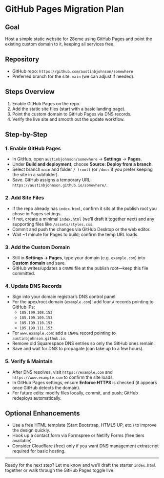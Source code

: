 # GitHub Pages Migration Plan

## Goal
Host a simple static website for 28eme using GitHub Pages and point the existing custom domain to it, keeping all services free.

## Repository
- GitHub repo: `https://github.com/austinbjohnson/somewhere`
- Preferred branch for the site: `main` (we can adjust if needed).

## Steps Overview
1. Enable GitHub Pages on the repo.
2. Add the static site files (start with a basic landing page).
3. Point the custom domain to GitHub Pages via DNS records.
4. Verify the live site and smooth out the update workflow.

## Step-by-Step

### 1. Enable GitHub Pages
- In GitHub, open `austinbjohnson/somewhere` → **Settings** → **Pages**.
- Under **Build and deployment**, choose **Source: Deploy from a branch**.
- Select branch `main` and folder `/ (root)` (or `/docs` if you prefer keeping the site in a subfolder).
- Save. GitHub assigns a temporary URL: `https://austinbjohnson.github.io/somewhere/`.

### 2. Add Site Files
- If the repo already has `index.html`, confirm it sits at the publish root you chose in Pages settings.
- If not, create a minimal `index.html` (we’ll draft it together next) and any supporting files like `/assets/styles.css`.
- Commit and push the changes via GitHub Desktop or the web editor.
- Wait ~1 minute for Pages to build; confirm the temp URL loads.

### 3. Add the Custom Domain
- Still in **Settings → Pages**, type your domain (e.g. `example.com`) into **Custom domain** and save.
- GitHub writes/updates a `CNAME` file at the publish root—keep this file committed.

### 4. Update DNS Records
- Sign into your domain registrar’s DNS control panel.
- For the apex/root domain (`example.com`): add four `A` records pointing to GitHub IPs:
  - `185.199.108.153`
  - `185.199.109.153`
  - `185.199.110.153`
  - `185.199.111.153`
- For `www.example.com`: add a `CNAME` record pointing to `austinbjohnson.github.io`.
- Remove old Squarespace DNS entries so only the GitHub ones remain.
- Save and wait for DNS to propagate (can take up to a few hours).

### 5. Verify & Maintain
- After DNS resolves, visit `https://example.com` and `https://www.example.com` to confirm the site loads.
- In GitHub Pages settings, ensure **Enforce HTTPS** is checked (it appears once GitHub detects the domain).
- For future edits: modify files locally, commit, and push; GitHub redeploys automatically.

## Optional Enhancements
- Use a free HTML template (Start Bootstrap, HTML5 UP, etc.) to improve the design quickly.
- Hook up a contact form via Formspree or Netlify Forms (free tiers available).
- Consider Cloudflare (free) only if you want DNS management extras; not required for basic hosting.

---
Ready for the next step? Let me know and we’ll draft the starter `index.html` together or walk through the GitHub Pages toggle live.
